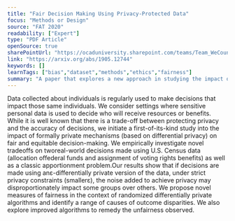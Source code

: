 ```yaml
---
title: "Fair Decision Making Using Privacy-Protected Data"
focus: "Methods or Design"
source: "FAT 2020"
readability: ["Expert"]
type: "PDF Article"
openSource: true
sharePointUrl: "https://ocaduniversity.sharepoint.com/teams/Team_WeCount/Shared%20Documents/Resources%20and%20Tools/Literature%20(curated)/Fair%20decision%20making%20using%20privacy-protected%20data.pdf"
link: "https://arxiv.org/abs/1905.12744"
keywords: []
learnTags: ["bias","dataset","methods","ethics","fairness"]
summary: "A paper that explores a new approach in studying the impact of privacy algorithms on the equitable treatment of individuals using real-world decisions made with sensitive public data. "
---
```

Data collected about individuals is regularly used to make decisions that impact those same individuals. We consider settings where sensitive personal data is used to decide who will receive resources or benefits. While it is well known that there is a trade-off between protecting privacy and the accuracy of decisions, we initiate a first-of-its-kind study into the impact of formally private mechanisms (based on differential privacy) on fair and equitable decision-making. We empirically investigate novel tradeoffs on tworeal-world decisions made using U.S. Census data (allocation offederal funds and assignment of voting rights benefits) as well as a classic apportionment problem.Our results show that if decisions are made using anε-differentially private version of the data, under strict privacy constraints (smallerε), the noise added to achieve privacy may disproportionately impact some groups over others. We propose novel measures of fairness in the context of randomized differentially private algorithms and identify a range of causes of outcome disparities. We also explore improved algorithms to remedy the unfairness observed.

